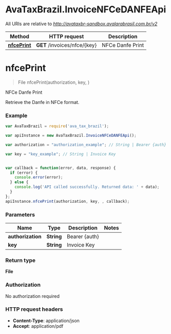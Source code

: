 # AvaTaxBrazil.InvoiceNFCeDANFEApi

All URIs are relative to *http://avataxbr-sandbox.avalarabrasil.com.br/v2*

Method | HTTP request | Description
------------- | ------------- | -------------
[**nfcePrint**](InvoiceNFCeDANFEApi.md#nfcePrint) | **GET** /invoices/nfce/{key} | NFCe Danfe Print


<a name="nfcePrint"></a>
# **nfcePrint**
> File nfcePrint(authorization, key, )

NFCe Danfe Print

Retrieve the Danfe in NFCe format. 

### Example
```javascript
var AvaTaxBrazil = require('ava_tax_brazil');

var apiInstance = new AvaTaxBrazil.InvoiceNFCeDANFEApi();

var authorization = "authorization_example"; // String | Bearer {auth}

var key = "key_example"; // String | Invoice Key


var callback = function(error, data, response) {
  if (error) {
    console.error(error);
  } else {
    console.log('API called successfully. Returned data: ' + data);
  }
};
apiInstance.nfcePrint(authorization, key, , callback);
```

### Parameters

Name | Type | Description  | Notes
------------- | ------------- | ------------- | -------------
 **authorization** | **String**| Bearer {auth} | 
 **key** | **String**| Invoice Key | 

### Return type

**File**

### Authorization

No authorization required

### HTTP request headers

 - **Content-Type**: application/json
 - **Accept**: application/pdf

